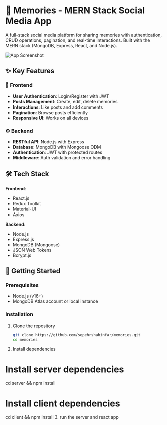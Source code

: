 # 🌟 Memories - MERN Stack Social Media App

A full-stack social media platform for sharing memories with authentication, CRUD operations, pagination, and real-time interactions. Built with the MERN stack (MongoDB, Express, React, and Node.js).

![App Screenshot](/public/screenshot.png)

## ✨ Key Features

### 🚀 Frontend
- **User Authentication**: Login/Register with JWT
- **Posts Management**: Create, edit, delete memories
- **Interactions**: Like posts and add comments
- **Pagination**: Browse posts efficiently
- **Responsive UI**: Works on all devices

### ⚙️ Backend
- **RESTful API**: Node.js with Express
- **Database**: MongoDB with Mongoose ODM
- **Authentication**: JWT with protected routes
- **Middleware**: Auth validation and error handling


## 🛠️ Tech Stack

**Frontend**:
- React.js
- Redux Toolkit
- Material-UI
- Axios

**Backend**:
- Node.js
- Express.js
- MongoDB (Mongoose)
- JSON Web Tokens
- Bcrypt.js

## 🚀 Getting Started

### Prerequisites
- Node.js (v16+)
- MongoDB Atlas account or local instance

### Installation
1. Clone the repository
   ```bash
   git clone https://github.com/sepehrshahinfar/memories.git
   cd memories
2. Install dependencies
# Install server dependencies
cd server && npm install

# Install client dependencies
cd client && npm install
3. run the server and react app
